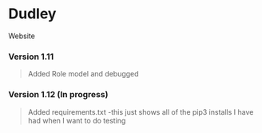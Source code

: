 # Dudley
Website

### Version 1.11
>Added Role model and debugged

### Version 1.12 (In progress)
>Added requirements.txt
  -this just shows all of the pip3 installs I have had when I want to do testing
